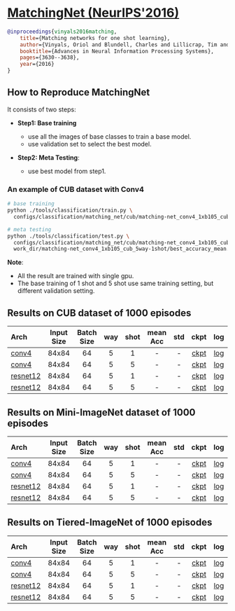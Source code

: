<!-- [ALGORITHM] -->

# <summary><a href="https://arxiv.org/abs/1606.04080"> MatchingNet (NeurIPS'2016)</a></summary>

```bibtex
@inproceedings{vinyals2016matching,
    title={Matching networks for one shot learning},
    author={Vinyals, Oriol and Blundell, Charles and Lillicrap, Tim and Wierstra, Daan and others},
    booktitle={Advances in Neural Information Processing Systems},
    pages={3630--3638},
    year={2016}
}
```
## How to Reproduce MatchingNet

It consists of two steps:
- **Step1: Base training**
   - use all the images of base classes to train a base model.
   - use validation set to select the best model.

- **Step2: Meta Testing**:
   - use best model from step1.


### An example of CUB dataset with Conv4
```bash
# base training
python ./tools/classification/train.py \
  configs/classification/matching_net/cub/matching-net_conv4_1xb105_cub_5way-1shot.py

# meta testing
python ./tools/classification/test.py \
  configs/classification/matching_net/cub/matching-net_conv4_1xb105_cub_5way-1shot.py \
  work_dir/matching-net_conv4_1xb105_cub_5way-1shot/best_accuracy_mean.pth
```

**Note**:
- All the result are trained with single gpu.
- The base training of 1 shot and 5 shot use same training setting,
  but different validation setting.


## Results on CUB dataset of 1000 episodes

| Arch  | Input Size | Batch Size | way | shot | mean Acc | std | ckpt | log |
| :-------------- | :-----------: | :------: | :------: | :------: | :------: | :------: |:------: |:------: |
| [conv4](/configs/classification/matching_net/cub/matching-net_conv4_1xb105_cub_5way-1shot.py)  | 84x84 | 64 | 5  | 1 | - | - | [ckpt]() | [log]() |
| [conv4](/configs/classification/matching_net/cub/matching-net_conv4_1xb105_cub_5way-5shot.py) | 84x84 | 64 | 5 | 5 | - | - | [ckpt]() | [log]() |
| [resnet12](/configs/classification/matching_net/cub/matching-net_resnet12_1xb105_cub_5way-1shot.py) | 84x84 | 64 | 5 | 1 | - | - | [ckpt]() | [log]() |
| [resnet12](/configs/classification/matching_net/cub/matching-net_resnet12_1xb105_cub_5way-5shot.py) | 84x84 | 64 | 5 | 5 |  - | -  | [ckpt]() | [log]() |

## Results on Mini-ImageNet dataset of 1000 episodes

| Arch  | Input Size | Batch Size | way | shot | mean Acc | std | ckpt | log |
| :-------------- | :-----------: | :------: | :------: | :------: | :------: | :------: |:------: |:------: |
| [conv4](/configs/classification/matching_net/mini_imagenet/matching-net_conv4_1xb105_mini-imagenet_5way-1shot.py)  | 84x84 | 64 | 5  | 1 | - | - | [ckpt]() | [log]() |
| [conv4](/configs/classification/matching_net/mini_imagenet/matching-net_conv4_1xb105_mini-imagenet_5way-5shot.py) | 84x84 | 64 | 5 | 5 | - | -  | [ckpt]() | [log]() |
| [resnet12](/configs/classification/matching_net/mini_imagenet/matching-net_resnet12_1xb105_mini-imagenet_5way-1shot.py) | 84x84 | 64 | 5 | 1 | - | - | [ckpt]() | [log]() |
| [resnet12](/configs/classification/matching_net/mini_imagenet/matching-net_resnet12_1xb105_mini-imagenet_5way-5shot.py) | 84x84 | 64 | 5 | 5 |  - | -  | [ckpt]() | [log]() |

## Results on Tiered-ImageNet of 1000 episodes

| Arch  | Input Size | Batch Size | way | shot | mean Acc | std | ckpt | log |
| :-------------- | :-----------: | :------: | :------: | :------: | :------: | :------: |:------: |:------: |
| [conv4](/configs/classification/matching_net/tiered_imagenet/matching-net_conv4_1xb105_tiered-imagenet_5way-1shot.py)  | 84x84 | 64 | 5  | 1 | - | - | [ckpt]() | [log]() |
| [conv4](/configs/classification/matching_net/tiered_imagenet/matching-net_conv4_1xb105_tiered-imagenet_5way-5shot.py) | 84x84 | 64 | 5 | 5 |  - | -  | [ckpt]() | [log]() |
| [resnet12](/configs/classification/matching_net/tiered_imagenet/matching-net_resnet12_1xb105_tiered-imagenet_5way-1shot.py) | 84x84 | 64 | 5 | 1 | - | -  | [ckpt]() | [log]() |
| [resnet12](/configs/classification/matching_net/tiered_imagenet/matching-net_resnet12_1xb105_tiered-imagenet_5way-5shot.py) | 84x84 | 64 | 5 | 5 | - | -  | [ckpt]() | [log]() |

